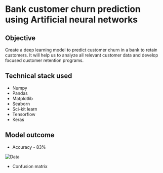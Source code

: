 # Bank customer churn prediction using Artificial neural networks

## Objective

Create a deep learning model to predict customer churn in a bank to retain customers. It will help us to analyze all relevant customer data and develop focused customer retention programs.

## Technical stack used
- Numpy
- Pandas
- Matplotlib
- Seaborn
- Sci-kit learn
- Tensorflow
- Keras

## Model outcome

- Accuracy - 83%

 ![Data](https://user-images.githubusercontent.com/93317185/193575924-7b4c2a51-f0fd-4f3d-9c78-0772577d3fe9.png)
 
 - Confusion matrix

